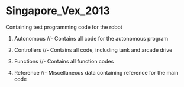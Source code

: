 Singapore_Vex_2013
==================

Containing test programming code for the robot

1. Autonomous
//- Contains all code for the autonomous program

2. Controllers
//- Contains all code, including tank and arcade drive

3. Functions
//- Contains all function codes

4. Reference
//- Miscellaneous data containing reference for the main code
